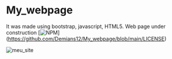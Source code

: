 # My_webpage
It was made using bootstrap, javascript, HTML5. Web page under construction
[![NPM](https://img.shields.io/npm/1/react)] (https://github.com/Demians12/My_webpage/blob/main/LICENSE)

![meu_site](https://user-images.githubusercontent.com/42981890/102148345-09a1cc80-3e4b-11eb-96d9-2f3002a89345.gif)
